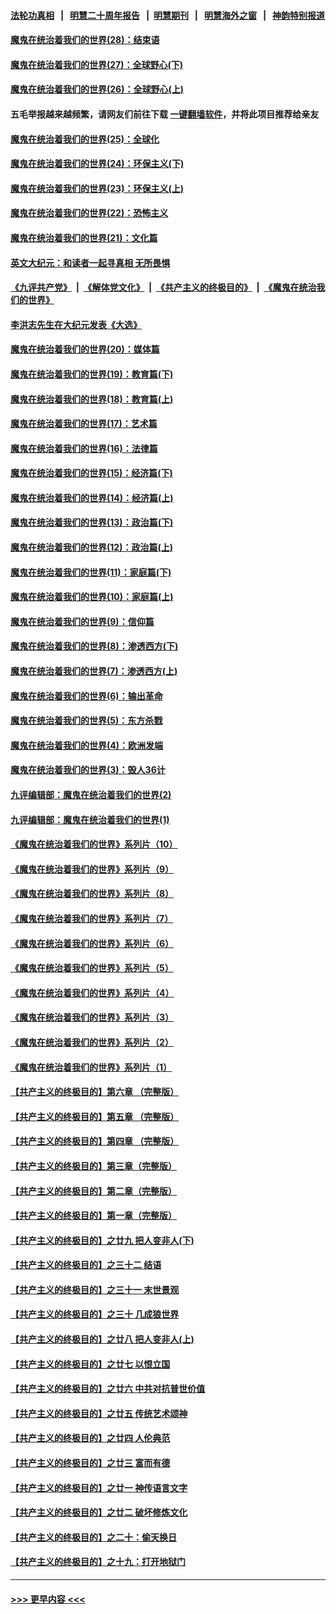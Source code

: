 #### [法轮功真相](https://github.com/gfw-breaker/truth/blob/master/README.md?t=0) &nbsp;&nbsp;|&nbsp;&nbsp; [明慧二十周年报告](https://github.com/gfw-breaker/mh-reports/blob/master/README.md?t=0) &nbsp;&nbsp;|&nbsp;&nbsp;[明慧期刊](https://github.com/gfw-breaker/mh-qikan) &nbsp;&nbsp;|&nbsp;&nbsp; [明慧海外之窗](https://github.com/gfw-breaker/mh-news/blob/master/README.md?t=0) &nbsp;&nbsp;|&nbsp;&nbsp; [神韵特别报道](https://github.com/gfw-breaker/mh-news/blob/master/shenyun.md?t=0)
#### [魔鬼在统治着我们的世界(28)：结束语](../pages/nsc422/n10936246.md?t=07120001) 
#### [魔鬼在统治着我们的世界(27)：全球野心(下)](../pages/nsc422/n10928319.md?t=07120001) 
#### [魔鬼在统治着我们的世界(26)：全球野心(上)](../pages/nsc422/n10900318.md?t=07120001) 
#### 五毛举报越来越频繁，请网友们前往下载 [一键翻墙软件](https://github.com/gfw-breaker/ssr-accounts)，并将此项目推荐给亲友
#### [魔鬼在统治着我们的世界(25)：全球化](../pages/nsc422/n10788205.md?t=07120001) 
#### [魔鬼在统治着我们的世界(24)：环保主义(下)](../pages/nsc422/n10695307.md?t=07120001) 
#### [魔鬼在统治着我们的世界(23)：环保主义(上)](../pages/nsc422/n10688613.md?t=07120001) 
#### [魔鬼在统治着我们的世界(22)：恐怖主义](../pages/nsc422/n10614727.md?t=07120001) 
#### [魔鬼在统治着我们的世界(21)：文化篇](../pages/nsc422/n10597706.md?t=07120001) 
#### [英文大纪元：和读者一起寻真相 无所畏惧](../pages/nsc422/n12542027.md?t=07120001) 
#### [《九评共产党》](https://github.com/begood0513/9ping.md/blob/master/README.md) &nbsp;|&nbsp; [《解体党文化》](../../../../jtdwh.md/blob/master/README.md)  &nbsp;|&nbsp; [《共产主义的终极目的》](../../../../gczydzjmd.md/blob/master/README.md) &nbsp;|&nbsp; [《魔鬼在统治我们的世界》](../../../../mgztzwmdsj.md/blob/master/README.md) 
#### [李洪志先生在大纪元发表《大选》](../pages/nsc422/n12534746.md?t=07120001) 
#### [魔鬼在统治着我们的世界(20)：媒体篇](../pages/nsc422/n10586579.md?t=07120001) 
#### [魔鬼在统治着我们的世界(19)：教育篇(下)](../pages/nsc422/n10564808.md?t=07120001) 
#### [魔鬼在统治着我们的世界(18)：教育篇(上)](../pages/nsc422/n10526970.md?t=07120001) 
#### [魔鬼在统治着我们的世界(17)：艺术篇](../pages/nsc422/n10499093.md?t=07120001) 
#### [魔鬼在统治着我们的世界(16)：法律篇](../pages/nsc422/n10485969.md?t=07120001) 
#### [魔鬼在统治着我们的世界(15)：经济篇(下)](../pages/nsc422/n10469975.md?t=07120001) 
#### [魔鬼在统治着我们的世界(14)：经济篇(上)](../pages/nsc422/n10457370.md?t=07120001) 
#### [魔鬼在统治着我们的世界(13)：政治篇(下)](../pages/nsc422/n10448270.md?t=07120001) 
#### [魔鬼在统治着我们的世界(12)：政治篇(上)](../pages/nsc422/n10444576.md?t=07120001) 
#### [魔鬼在统治着我们的世界(11)：家庭篇(下)](../pages/nsc422/n10440961.md?t=07120001) 
#### [魔鬼在统治着我们的世界(10)：家庭篇(上)](../pages/nsc422/n10435448.md?t=07120001) 
#### [魔鬼在统治着我们的世界(9)：信仰篇](../pages/nsc422/n10432159.md?t=07120001) 
#### [魔鬼在统治着我们的世界(8)：渗透西方(下)](../pages/nsc422/n10429603.md?t=07120001) 
#### [魔鬼在统治着我们的世界(7)：渗透西方(上)](../pages/nsc422/n10426013.md?t=07120001) 
#### [魔鬼在统治着我们的世界(6)：输出革命](../pages/nsc422/n10421536.md?t=07120001) 
#### [魔鬼在统治着我们的世界(5)：东方杀戮](../pages/nsc422/n10417707.md?t=07120001) 
#### [魔鬼在统治着我们的世界(4)：欧洲发端](../pages/nsc422/n10414890.md?t=07120001) 
#### [魔鬼在统治着我们的世界(3)：毁人36计](../pages/nsc422/n10411583.md?t=07120001) 
#### [九评编辑部：魔鬼在统治着我们的世界(2)](../pages/nsc422/n10410036.md?t=07120001) 
#### [九评编辑部：魔鬼在统治着我们的世界(1)](../pages/nsc422/n10406825.md?t=07120001) 
#### [《魔鬼在统治着我们的世界》系列片（10）](../pages/nsc422/n12292670.md?t=07120001) 
#### [《魔鬼在统治着我们的世界》系列片（9）](../pages/nsc422/n12290859.md?t=07120001) 
#### [《魔鬼在统治着我们的世界》系列片（8）](../pages/nsc422/n12287445.md?t=07120001) 
#### [《魔鬼在统治着我们的世界》系列片（7）](../pages/nsc422/n12283425.md?t=07120001) 
#### [《魔鬼在统治着我们的世界》系列片（6）](../pages/nsc422/n12282314.md?t=07120001) 
#### [《魔鬼在统治着我们的世界》系列片（5）](../pages/nsc422/n12281419.md?t=07120001) 
#### [《魔鬼在统治着我们的世界》系列片（4）](../pages/nsc422/n12274024.md?t=07120001) 
#### [《魔鬼在统治着我们的世界》系列片（3）](../pages/nsc422/n12271322.md?t=07120001) 
#### [《魔鬼在统治着我们的世界》系列片（2）](../pages/nsc422/n12269049.md?t=07120001) 
#### [《魔鬼在统治着我们的世界》系列片（1）](../pages/nsc422/n12267575.md?t=07120001) 
#### [【共产主义的终极目的】第六章 （完整版）](../pages/nsc422/n11428913.md?t=07120001) 
#### [【共产主义的终极目的】第五章 （完整版）](../pages/nsc422/n11428912.md?t=07120001) 
#### [【共产主义的终极目的】第四章 （完整版）](../pages/nsc422/n11428907.md?t=07120001) 
#### [【共产主义的终极目的】第三章（完整版）](../pages/nsc422/n11428848.md?t=07120001) 
#### [【共产主义的终极目的】第二章（完整版）](../pages/nsc422/n11428831.md?t=07120001) 
#### [【共产主义的终极目的】第一章（完整版）](../pages/nsc422/n11417651.md?t=07120001) 
#### [【共产主义的终极目的】之廿九 把人变非人(下)](../pages/nsc422/n11344140.md?t=07120001) 
#### [【共产主义的终极目的】之三十二 结语](../pages/nsc422/n11360535.md?t=07120001) 
#### [【共产主义的终极目的】之三十一 末世景观](../pages/nsc422/n11351129.md?t=07120001) 
#### [【共产主义的终极目的】之三十 几成狼世界](../pages/nsc422/n11348280.md?t=07120001) 
#### [【共产主义的终极目的】之廿八 把人变非人(上)](../pages/nsc422/n11340492.md?t=07120001) 
#### [【共产主义的终极目的】之廿七 以恨立国](../pages/nsc422/n11336944.md?t=07120001) 
#### [【共产主义的终极目的】之廿六 中共对抗普世价值](../pages/nsc422/n11324785.md?t=07120001) 
#### [【共产主义的终极目的】之廿五 传统艺术颂神](../pages/nsc422/n11296396.md?t=07120001) 
#### [【共产主义的终极目的】之廿四 人伦典范](../pages/nsc422/n11296397.md?t=07120001) 
#### [【共产主义的终极目的】之廿三 富而有德](../pages/nsc422/n11283598.md?t=07120001) 
#### [【共产主义的终极目的】之廿一 神传语言文字](../pages/nsc422/n11263265.md?t=07120001) 
#### [【共产主义的终极目的】之廿二 破坏修炼文化](../pages/nsc422/n11245728.md?t=07120001) 
#### [【共产主义的终极目的】之二十：偷天换日](../pages/nsc422/n11238846.md?t=07120001) 
#### [【共产主义的终极目的】之十九：打开地狱门](../pages/nsc422/n11206376.md?t=07120001) 

----
#### [ >>> 更早内容 <<< ](../indexes/nsc422-earlier.md)

